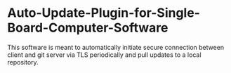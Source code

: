 # Auto-Update-Plugin-for-Single-Board-Computer-Software
This software is meant to automatically initiate secure connection between client and git server via TLS periodically and pull updates to a local repository.
